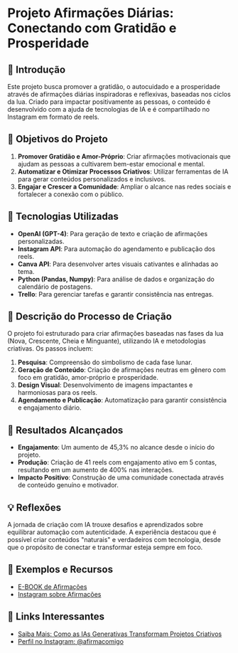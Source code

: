 # Projeto Afirmações Diárias: Conectando com Gratidão e Prosperidade

## 🚀 Introdução
Este projeto busca promover a gratidão, o autocuidado e a prosperidade através de afirmações diárias inspiradoras e reflexivas, baseadas nos ciclos da lua. Criado para impactar positivamente as pessoas, o conteúdo é desenvolvido com a ajuda de tecnologias de IA e é compartilhado no Instagram em formato de reels.

## 🎯 Objetivos do Projeto
1. **Promover Gratidão e Amor-Próprio**: Criar afirmações motivacionais que ajudam as pessoas a cultivarem bem-estar emocional e mental.
2. **Automatizar e Otimizar Processos Criativos**: Utilizar ferramentas de IA para gerar conteúdos personalizados e inclusivos.
3. **Engajar e Crescer a Comunidade**: Ampliar o alcance nas redes sociais e fortalecer a conexão com o público.

## 🤖 Tecnologias Utilizadas
- **OpenAI (GPT-4)**: Para geração de texto e criação de afirmações personalizadas.
- **Instagram API**: Para automação do agendamento e publicação dos reels.
- **Canva API**: Para desenvolver artes visuais cativantes e alinhadas ao tema.
- **Python (Pandas, Numpy)**: Para análise de dados e organização do calendário de postagens.
- **Trello**: Para gerenciar tarefas e garantir consistência nas entregas.

## 📒 Descrição do Processo de Criação
O projeto foi estruturado para criar afirmações baseadas nas fases da lua (Nova, Crescente, Cheia e Minguante), utilizando IA e metodologias criativas. Os passos incluem:
1. **Pesquisa**: Compreensão do simbolismo de cada fase lunar.
2. **Geração de Conteúdo**: Criação de afirmações neutras em gênero com foco em gratidão, amor-próprio e prosperidade.
3. **Design Visual**: Desenvolvimento de imagens impactantes e harmoniosas para os reels.
4. **Agendamento e Publicação**: Automatização para garantir consistência e engajamento diário.

## 🚀 Resultados Alcançados
- **Engajamento**: Um aumento de 45,3% no alcance desde o início do projeto.
- **Produção**: Criação de 41 reels com engajamento ativo em 5 contas, resultando em um aumento de 400% nas interações.
- **Impacto Positivo**: Construção de uma comunidade conectada através de conteúdo genuíno e motivador.

## 💡 Reflexões
A jornada de criação com IA trouxe desafios e aprendizados sobre equilibrar automação com autenticidade. A experiência destacou que é possível criar conteúdos "naturais" e verdadeiros com tecnologia, desde que o propósito de conectar e transformar esteja sempre em foco.

## 📌 Exemplos e Recursos
- [E-BOOK de Afirmações]([[/exemplos/E-BOOK.md](https://industrious-character-ab1.notion.site/Afirma-Comigo-16c4ed32dc1780288452dcdb3ba7bc58)](https://industrious-character-ab1.notion.site/Afirma-Comigo-16c4ed32dc1780288452dcdb3ba7bc58?pvs=4))
- [Instagram sobre Afirmações]([/exemplos/PODCAST.md](https://www.instagram.com/afirmacomigo/))

## 🌟 Links Interessantes
- [Saiba Mais: Como as IAs Generativas Transformam Projetos Criativos](https://base10.vc/post/generative-ai-mission-critical/)
- [Perfil no Instagram: @afirmacomigo](https://www.instagram.com/afirmacomigo/)


